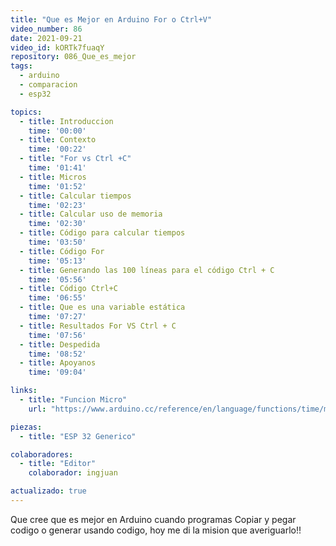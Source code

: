 ```yaml
---
title: "Que es Mejor en Arduino For o Ctrl+V"
video_number: 86
date: 2021-09-21
video_id: kORTk7fuaqY
repository: 086_Que_es_mejor
tags:
  - arduino
  - comparacion
  - esp32

topics:
  - title: Introduccion
    time: '00:00'
  - title: Contexto
    time: '00:22'
  - title: "For vs Ctrl +C"
    time: '01:41'
  - title: Micros
    time: '01:52'
  - title: Calcular tiempos
    time: '02:23'
  - title: Calcular uso de memoria
    time: '02:30'
  - title: Código para calcular tiempos
    time: '03:50'
  - title: Código For
    time: '05:13'
  - title: Generando las 100 líneas para el código Ctrl + C
    time: '05:56'
  - title: Código Ctrl+C
    time: '06:55'
  - title: Que es una variable estática
    time: '07:27'
  - title: Resultados For VS Ctrl + C
    time: '07:56'
  - title: Despedida
    time: '08:52'
  - title: Apoyanos
    time: '09:04'

links:
  - title: "Funcion Micro"
    url: "https://www.arduino.cc/reference/en/language/functions/time/micros/"

piezas:
  - title: "ESP 32 Generico"

colaboradores:
  - title: "Editor"
    colaborador: ingjuan

actualizado: true
---
```


Que cree que es mejor en Arduino cuando programas Copiar y pegar codigo o generar usando codigo, hoy me di la mision que averiguarlo!!
